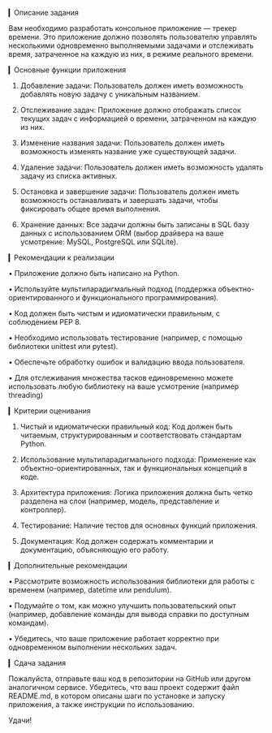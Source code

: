 ▎Описание задания

Вам необходимо разработать консольное приложение — трекер времени. Это приложение должно позволять пользователю управлять несколькими одновременно выполняемыми задачами и отслеживать время, затраченное на каждую из них, в режиме реального времени. 

▎Основные функции приложения

1. Добавление задачи: Пользователь должен иметь возможность добавлять новую задачу с уникальным названием.

2. Отслеживание задач: Приложение должно отображать список текущих задач с информацией о времени, затраченном на каждую из них.

3. Изменение названия задачи: Пользователь должен иметь возможность изменять название уже существующей задачи.

4. Удаление задачи: Пользователь должен иметь возможность удалять задачу из списка активных.

5. Остановка и завершение задачи: Пользователь должен иметь возможность останавливать и завершать задачи, чтобы фиксировать общее время выполнения.

6. Хранение данных: Все задачи должны быть записаны в SQL базу данных с использованием ORM (выбор драйвера на ваше усмотрение: MySQL, PostgreSQL или SQLite).

▎Рекомендации к реализации

• Приложение должно быть написано на Python.

• Используйте мультипарадигмальный подход (поддержка объектно-ориентированного и функционального программирования).

• Код должен быть чистым и идиоматически правильным, с соблюдением PEP 8.

• Необходимо использовать тестирование (например, с помощью библиотеки unittest или pytest).

• Обеспечьте обработку ошибок и валидацию ввода пользователя.

• Для отслеживания множества тасков единовременно можете использовать любую библиотеку на ваше усмотрение (например threading)

▎Критерии оценивания

1. Чистый и идиоматически правильный код: Код должен быть читаемым, структурированным и соответствовать стандартам Python.

2. Использование мультипарадигмального подхода: Применение как объектно-ориентированных, так и функциональных концепций в коде.

3. Архитектура приложения: Логика приложения должна быть четко разделена на слои (например, модель, представление и контроллер).

4. Тестирование: Наличие тестов для основных функций приложения.

5. Документация: Код должен содержать комментарии и документацию, объясняющую его работу.

▎Дополнительные рекомендации

• Рассмотрите возможность использования библиотеки для работы с временем (например, datetime или pendulum).

• Подумайте о том, как можно улучшить пользовательский опыт (например, добавление команды для вывода справки по доступным командам).

• Убедитесь, что ваше приложение работает корректно при одновременном выполнении нескольких задач.

▎Сдача задания

Пожалуйста, отправьте ваш код в репозитории на GitHub или другом аналогичном сервисе. Убедитесь, что ваш проект содержит файл README.md, в котором описаны шаги по установке и запуску приложения, а также инструкции по использованию.

Удачи!